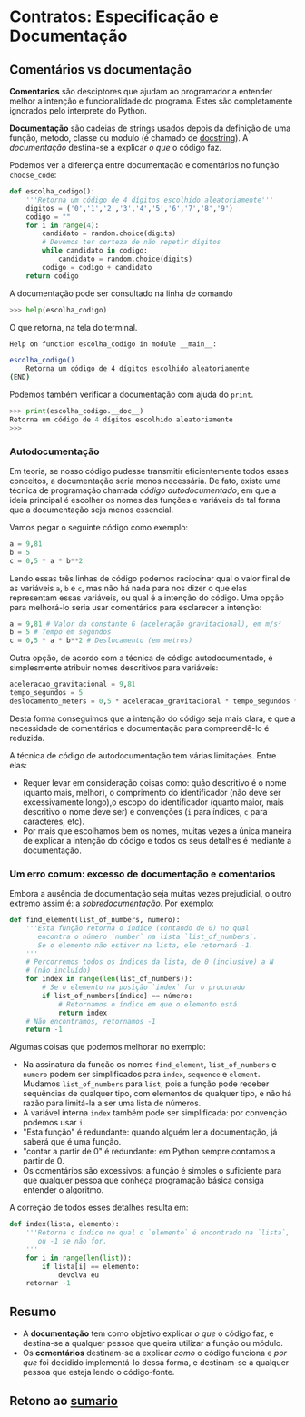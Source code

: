 # Contratos: Especificação e Documentação

## Comentários vs documentação

**Comentarios** são desciptores que ajudam ao programador a entender melhor a intenção e funcionalidade do programa. Estes são completamente ignorados pelo interprete do Python.

**Documentação** são cadeias de strings usados depois da definição de uma função, metodo, classe ou modulo (é chamado de [docstring](https://peps.python.org/pep-0257/)). A *documentação* destina-se a explicar *o que* o código faz.

Podemos ver a diferença entre documentação e comentários no
função `choose_code`:

``` python
def escolha_codigo():
    '''Retorna um código de 4 dígitos escolhido aleatoriamente'''
    digitos = ('0','1','2','3','4','5','6','7','8','9')
    codigo = ""
    for i in range(4):
        candidato = random.choice(digits)
        # Devemos ter certeza de não repetir dígitos
        while candidato in codigo:
            candidato = random.choice(digits)
        codigo = codigo + candidato
    return codigo
```

A documentação pode ser consultado na linha de comando

```python
>>> help(escolha_codigo)
```

O que retorna, na tela do terminal.

```bash
Help on function escolha_codigo in module __main__:

escolha_codigo()
    Retorna um código de 4 dígitos escolhido aleatoriamente
(END)

```

Podemos também verificar a documentação com ajuda do `print`.

```python
>>> print(escolha_codigo.__doc__)
Retorna um código de 4 dígitos escolhido aleatoriamente
>>>
```

### Autodocumentação

Em teoria, se nosso código pudesse transmitir eficientemente todos esses
conceitos, a documentação seria menos necessária. De fato, existe uma técnica de programação chamada *código autodocumentado*, em que a ideia principal é escolher os nomes das funções e variáveis ​​de tal forma que a documentação seja menos essencial.

Vamos pegar o seguinte código como exemplo:

``` python
a = 9,81
b = 5
c = 0,5 * a * b**2
```

Lendo essas três linhas de código podemos raciocinar qual o valor final de as variáveis ​​`a`, `b` e `c`, mas não há nada para nos dizer o que elas representam essas variáveis, ou qual é a intenção do código. Uma opção para melhorá-lo seria usar comentários para esclarecer a intenção:

``` python
a = 9,81 # Valor da constante G (aceleração gravitacional), em m/s²
b = 5 # Tempo em segundos
c = 0,5 * a * b**2 # Deslocamento (em metros)
```

Outra opção, de acordo com a técnica de código autodocumentado, é simplesmente atribuir nomes descritivos para variáveis:

``` python
aceleracao_gravitacional = 9,81
tempo_segundos = 5
deslocamento_meters = 0,5 * aceleracao_gravitacional * tempo_segundos ** 2
```

Desta forma conseguimos que a intenção do código seja mais clara, e que a necessidade de comentários e documentação para compreendê-lo é reduzida.

A técnica de código de autodocumentação tem várias limitações. Entre elas:

- Requer levar em consideração coisas como: quão descritivo é o nome (quanto mais, melhor), o comprimento do identificador (não deve ser excessivamente longo),o escopo do identificador (quanto maior, mais descritivo o nome deve ser) e convenções (`i` para índices, `c` para caracteres, etc).
- Por mais que escolhamos bem os nomes, muitas vezes a única maneira de explicar a intenção do código e todos os seus detalhes é mediante a documentação.

### Um erro comum: excesso de documentação e comentarios

Embora a ausência de documentação seja muitas vezes prejudicial, o outro extremo assim é: a *sobredocumentação*. Por exemplo:

``` python
def find_element(list_of_numbers, numero):
    '''Esta função retorna o índice (contando de 0) no qual
       encontra o número `number` na lista `list_of_numbers`.
       Se o elemento não estiver na lista, ele retornará -1.
    '''
    # Percorremos todos os índices da lista, de 0 (inclusive) a N
    # (não incluído)
    for index in range(len(list_of_numbers)):
        # Se o elemento na posição `index` for o procurado
        if list_of_numbers[índice] == número:
            # Retornamos o índice em que o elemento está
            return index
    # Não encontramos, retornamos -1
    return -1
```

Algumas coisas que podemos melhorar no exemplo:

- Na assinatura da função os nomes `find_element`, `list_of_numbers` e `numero` podem ser simplificados para `index`, `sequence` e `element`. Mudamos `list_of_numbers` para `list`, pois a função pode receber sequências de qualquer tipo, com elementos de qualquer tipo, e não há razão para limitá-la a ser uma lista de números.
- A variável interna `index` também pode ser simplificada: por convenção podemos usar `i`.
- "Esta função" é redundante: quando alguém ler a documentação, já saberá que é uma função.
- "contar a partir de 0" é redundante: em Python sempre contamos a partir de 0.
- Os comentários são excessivos: a função é simples o suficiente para que qualquer pessoa que conheça programação básica consiga entender o algoritmo.

A correção de todos esses detalhes resulta em:

``` python
def index(lista, elemento):
    '''Retorna o índice no qual o `elemento` é encontrado na `lista`,
       ou -1 se não for.
    '''
    for i in range(len(list)):
        if lista[i] == elemento:
            devolva eu
    retornar -1
```

## Resumo

- A **documentação** tem como objetivo explicar *o que* o código faz, e destina-se a qualquer pessoa que queira utilizar a função ou módulo.
- Os **comentários** destinam-se a explicar *como* o código funciona e *por que* foi decidido implementá-lo dessa forma, e destinam-se a qualquer pessoa que esteja lendo o código-fonte.

## Retono ao [sumario](/Notas/05_Matplotlib/00_Resumo.md)